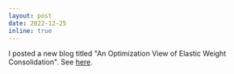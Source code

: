 ```yaml
---
layout: post
date: 2022-12-25
inline: true
---
```


I posted a new blog titled "An Optimization View of Elastic Weight Consolidation". See [here](../files/EWC.pdf).
